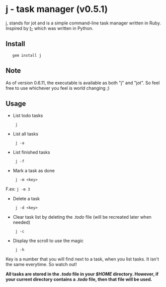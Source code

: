 j - task manager (v0.5.1)
==========================

j, stands for jot and is a simple command-line task manager written in Ruby. Inspired by [t-](http://www.penzba.co.uk/t-/t-.html) which was written in Python.


Install
--------

       gem install j

Note
-----

As of version 0.6.11, the executable is available as both "j" and "jot". So feel free to use whichever you feel is world changing ;)

Usage
-------

* List todo tasks

       j

* List all tasks

       j -a

* List finished tasks

       j -f

* Mark a task as done

       j -m <key>

F.ex: `j -m 3`

* Delete a task

       j -d <key>

* Clear task list by deleting the *.todo* file (will be recreated later when needed)

       j -c

* Display the scroll to use the magic

       j -h

Key is a number that you will find next to a task, when you list tasks. It isn't the same everytime. So watch out!

**All tasks are stored in the *.todo* file in your *$HOME* directory. However, if your current directory contains a *.todo* file, then that file will be used.**
